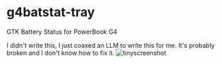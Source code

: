 # g4batstat-tray
GTK Battery Status for PowerBook G4

I didn't write this, I just coaxed an LLM to write this for me. It's probably broken and I don't know how to fix it.
![tinyscreenshot](https://github.com/user-attachments/assets/7f9a5199-82f7-4419-8804-a780f6d1f1be)
